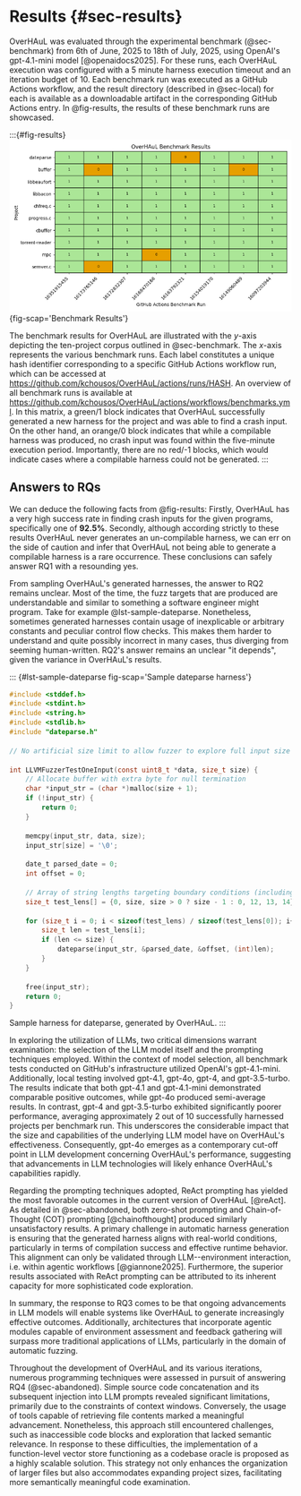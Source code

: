 # Results {#sec-results}

OverHAuL was evaluated through the experimental benchmark (@sec-benchmark) from 6th of June, 2025 to 18th of July, 2025, using OpenAI's gpt-4.1-mini model [@openaidocs2025]. For these runs, each OverHAuL execution was configured with a 5 minute harness execution timeout and an iteration budget of 10. Each benchmark run was executed as a GitHub Actions workflow, and the result directory (described in @sec-local) for each is available as a downloadable artifact in the corresponding GitHub Actions entry. In @fig-results, the results of these benchmark runs are showcased.

:::{#fig-results}
![](../resources/results.png){fig-scap='Benchmark Results'}

The benchmark results for OverHAuL are illustrated with the $y$-axis depicting the ten-project corpus outlined in @sec-benchmark. The $x$-axis represents the various benchmark runs. Each label constitutes a unique hash identifier corresponding to a specific GitHub Actions workflow run, which can be accessed at <https://github.com/kchousos/OverHAuL/actions/runs/HASH>. An overview of all benchmark runs is available at <https://github.com/kchousos/OverHAuL/actions/workflows/benchmarks.yml>. In this matrix, a green/1 block indicates that OverHAuL successfully generated a new harness for the project and was able to find a crash input. On the other hand, an orange/0 block indicates that while a compilable harness was produced, no crash input was found within the five-minute execution period. Importantly, there are no red/-1 blocks, which would indicate cases where a compilable harness could not be generated.
:::

## Answers to RQs

We can deduce the following facts from @fig-results: Firstly, OverHAuL has a very high success rate in finding crash inputs for the given programs, specifically one of **92.5%**. Secondly, although according strictly to these results OverHAuL never generates an un-compilable harness, we can err on the side of caution and infer that OverHAuL not being able to generate a compilable harness is a rare occurrence. These conclusions can safely answer RQ1 with a resounding yes.

From sampling OverHAuL's generated harnesses, the answer to RQ2 remains unclear. Most of the time, the fuzz targets that are produced are understandable and similar to something a software engineer might program. Take for example @lst-sample-dateparse. Nonetheless, sometimes generated harnesses contain usage of inexplicable or arbitrary constants and peculiar control flow checks. This makes them harder to understand and quite possibly incorrect in many cases, thus diverging from seeming human-written. RQ2's answer remains an unclear "it depends", given the variance in OverHAuL's results.

::: {#lst-sample-dateparse fig-scap='Sample dateparse harness'}
```C
#include <stddef.h>
#include <stdint.h>
#include <string.h>
#include <stdlib.h>
#include "dateparse.h"

// No artificial size limit to allow fuzzer to explore full input size for boundaries

int LLVMFuzzerTestOneInput(const uint8_t *data, size_t size) {
    // Allocate buffer with extra byte for null termination
    char *input_str = (char *)malloc(size + 1);
    if (!input_str) {
        return 0;
    }

    memcpy(input_str, data, size);
    input_str[size] = '\0';

    date_t parsed_date = 0;
    int offset = 0;

    // Array of string lengths targeting boundary conditions (including 0 = internal strlen)
    size_t test_lens[] = {0, size, size > 0 ? size - 1 : 0, 12, 13, 14};

    for (size_t i = 0; i < sizeof(test_lens) / sizeof(test_lens[0]); i++) {
        size_t len = test_lens[i];
        if (len <= size) {
            dateparse(input_str, &parsed_date, &offset, (int)len);
        }
    }

    free(input_str);
    return 0;
}
```

Sample harness for dateparse, generated by OverHAuL.
:::

In exploring the utilization of LLMs, two critical dimensions warrant examination: the selection of the LLM model itself and the prompting techniques employed. Within the context of model selection, all benchmark tests conducted on GitHub's infrastructure utilized OpenAI's gpt-4.1-mini. Additionally, local testing involved gpt-4.1, gpt-4o, gpt-4, and gpt-3.5-turbo. The results indicate that both gpt-4.1 and gpt-4.1-mini demonstrated comparable positive outcomes, while gpt-4o produced semi-average results. In contrast, gpt-4 and gpt-3.5-turbo exhibited significantly poorer performance, averaging approximately 2 out of 10 successfully harnessed projects per benchmark run. This underscores the considerable impact that the size and capabilities of the underlying LLM model have on OverHAuL's effectiveness. Consequently, gpt-4o emerges as a contemporary cut-off point in LLM development concerning OverHAuL's performance, suggesting that advancements in LLM technologies will likely enhance OverHAuL's capabilities rapidly.

Regarding the prompting techniques adopted, ReAct prompting has yielded the most favorable outcomes in the current version of OverHAuL [@reAct]. As detailed in @sec-abandoned, both zero-shot prompting and Chain-of-Thought (COT) prompting [@chainofthought] produced similarly unsatisfactory results. A primary challenge in automatic harness generation is ensuring that the generated harness aligns with real-world conditions, particularly in terms of compilation success and effective runtime behavior. This alignment can only be validated through LLM--environment interaction, i.e. within agentic workflows [@giannone2025]. Furthermore, the superior results associated with ReAct prompting can be attributed to its inherent capacity for more sophisticated code exploration.

In summary, the response to RQ3 comes to be that ongoing advancements in LLM models will enable systems like OverHAuL to generate increasingly effective outcomes. Additionally, architectures that incorporate agentic modules capable of environment assessment and feedback gathering will surpass more traditional applications of LLMs, particularly in the domain of automatic fuzzing.

Throughout the development of OverHAuL and its various iterations, numerous programming techniques were assessed in pursuit of answering RQ4 (@sec-abandoned). Simple source code concatenation and its subsequent injection into LLM prompts revealed significant limitations, primarily due to the constraints of context windows. Conversely, the usage of tools capable of retrieving file contents marked a meaningful advancement. Nonetheless, this approach still encountered challenges, such as inaccessible code blocks and exploration that lacked semantic relevance. In response to these difficulties, the implementation of a function-level vector store functioning as a codebase oracle is proposed as a highly scalable solution. This strategy not only enhances the organization of larger files but also accommodates expanding project sizes, facilitating more semantically meaningful code examination.
